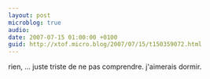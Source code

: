 ```yaml
---
layout: post
microblog: true
audio: 
date: 2007-07-15 01:00:00 +0100
guid: http://xtof.micro.blog/2007/07/15/t150359072.html
---
```

rien, ... juste triste de ne pas comprendre. j'aimerais dormir.
